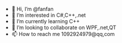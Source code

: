 - 👋 Hi, I’m @fanfan
- 👀 I’m interested in C#,C++,.net
- 🌱 I’m currently learning C++
- 💞️ I’m looking to collaborate on WPF,.net,QT
- 📫 How to reach me 1092924979@qq,com

<!---
IIfanfan/IIfanfan is a ✨ special ✨ repository because its `README.md` (this file) appears on your GitHub profile.
You can click the Preview link to take a look at your changes.
--->
